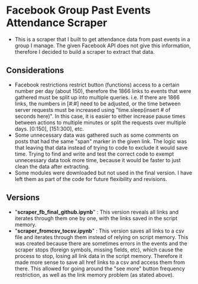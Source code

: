 # Facebook Group Past Events Attendance Scraper
  - This is a scraper that I built to get attendance data from past events in a group I manage. The given Facebook API does not give this information, 
    therefore I decided to build a scraper to extract that data.
## Considerations
  - Facebook restrictions restrict button (functions) access to a certain number per day (about 150), therefore the 1866 links to events that were gathered must be split up into 
    multiple queries. i.e. If there are 1866 links, the numbers in [#:#] need to be adjusted, or the time between server requests must be increased using "time.sleep(insert # of seconds here)".
    In this case, it is easier to either increase pause times between actions to multiple minutes or split the requests over multiple days. [0:150], [151:300], etc.
  - Some unnecessary data was gathered such as some comments on posts that had the same "span" marker in the given link. 
    The logic was that leaving that data instead of trying to code to exclude it would save time. Trying to find and write and test the correct code to exempt unnecessary data took more time, because it would be faster to just clean the data after extracting.
  - Some modules were downloaded but not used in the final version. I have left them as part of the code for future flexibility and revisions. 

## Versions
  - "**scraper_fb_final_github.ipynb**" : This version reveals all links and iterates through them one by one, with the links saved in the script memory.
  - "**scraper_fromcsv_tocsv.ipynb**" : This version saves all links to a csv file and iterates through them instead of relying on script memory. This was created because there are sometimes errors in the events and the scraper stops (foreign symbols, missing fields, etc), which cause the process to stop, losing all link data in the script memory. Therefore it made more sense to save all href links to a csv and access them from there. This allowed for going around the "see more" button frequency restriction, as well as the link memory problem (as stated above). 
